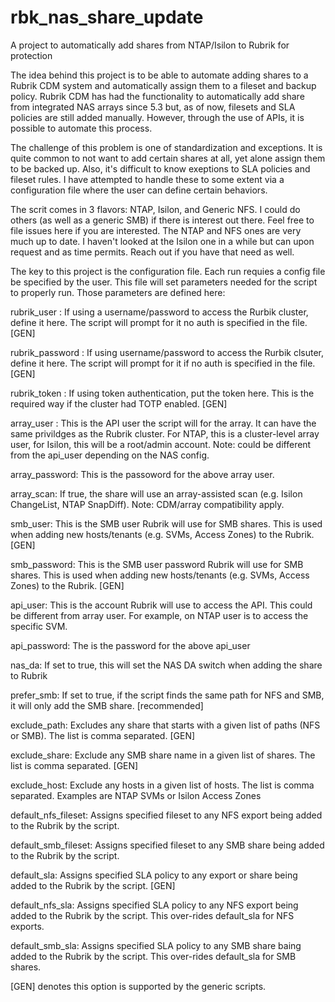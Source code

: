# rbk_nas_share_update
A project to automatically add shares from NTAP/Isilon to Rubrik for protection

The idea behind this project is to be able to automate adding shares to a Rubrik CDM system and automatically assign them to a fileset and backup policy.
Rubrik CDM has had the functionality to automatically add share from integrated NAS arrays since 5.3 but, as of now, filesets and SLA policies are still added manually.  However, through the use of APIs, it is possible to automate this process.

The challenge of this problem is one of standardization and exceptions.  It is quite common to not want to add certain shares at all, yet alone assign them to be backed up.  Also, it's difficult to know exeptions to SLA policies and fileset rules.  I have attempted to handle these to some extent via a configuration file where the user can define certain behaviors. 

The scrit comes in 3 flavors:  NTAP, Isilon, and Generic NFS.  I could do others (as well as a generic SMB) if there is interest out there.  Feel free to file issues here if you are interested.  The NTAP and NFS ones are very much up to date.  I haven't looked at the Isilon one in a while but can upon request and as time permits.  Reach out if you have that need as well.

The key to this project is the configuration file.  Each run requies a config file be specified by the user.  This file will set parameters needed for the script to properly run. Those parameters are defined here:

rubrik_user : If using a username/password to access the Rurbik cluster, define it here.  The script will prompt for it no auth is specified in the file. [GEN]

rubrik_password : If using username/password to access the Rurbik clsuter, define it here. The script will prompt for it if no auth is specified in the file. [GEN]

rubrik_token : If using token authentication, put the token here.  This is the required way if the cluster had TOTP enabled. [GEN]

array_user : This is the API user the script will for the array.  It can have the same privildges as the Rubrik cluster.  For NTAP, this is a cluster-level array user, for Isilon, this will be a root/admin account.  Note: could be different from the api_user depending on the NAS config.

array_password: This is the passoword for the above array user. 

array_scan: If true, the share will use an array-assisted scan (e.g. Isilon ChangeList, NTAP SnapDiff).  Note: CDM/array compatibility apply.

smb_user: This is the SMB user Rubrik will use for SMB shares.  This is used when adding new hosts/tenants (e.g. SVMs, Access Zones) to the Rubrik. [GEN]

smb_password: This is the SMB user password Rubrik will use for SMB shares.  This is used when adding new hosts/tenants (e.g. SVMs, Access Zones) to the Rubrik. [GEN]

api_user: This is the account Rubrik will use to access the API.  This could be different from array user.  For example, on NTAP user is to access the specific SVM. 

api_password: The is the password for the above api_user

nas_da: If set to true, this will set the NAS DA switch when adding the share to Rubrik

prefer_smb: If set to true, if the script finds the same path for NFS and SMB, it will only add the SMB share. [recommended]

exclude_path: Excludes any share that starts with a given list of paths (NFS or SMB).  The list is comma separated. [GEN]

exclude_share: Exclude any SMB share name in a given list of shares.  The list is comma separated.  [GEN]

exclude_host: Exclude any hosts in a given list of hosts.  The list is comma separated.  Examples are NTAP SVMs or Isilon Access Zones

default_nfs_fileset: Assigns specified fileset to any NFS export being added to the Rubrik by the script.

default_smb_fileset: Assigns specified fileset to any SMB share being added to the Rubrik by the script.

default_sla: Assigns specified SLA policy to any export or share being added to the Rubrik by the script. [GEN]

default_nfs_sla: Assigns specified SLA policy to any NFS export being added to the Rubrik by the script.  This over-rides default_sla for NFS exports.

default_smb_sla: Assigns specified SLA policy to any SMB share baing added to the Rubrik by the script.  This over-rides default_sla for SMB shares.

[GEN] denotes this option is supported by the generic scripts.




